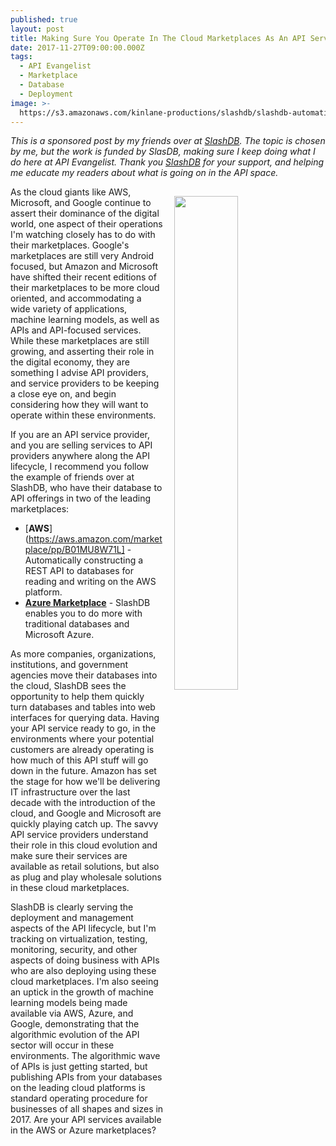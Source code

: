 ```yaml
---
published: true
layout: post
title: Making Sure You Operate In The Cloud Marketplaces As An API Service Provider
date: 2017-11-27T09:00:00.000Z
tags:
  - API Evangelist
  - Marketplace
  - Database
  - Deployment
image: >-
  https://s3.amazonaws.com/kinlane-productions/slashdb/slashdb-automatic-rest-api-for-databases-in-aws-marketplaces.png
---
```

_This is a sponsored post by my friends over at [SlashDB](https://www.slashdb.com/). The topic is chosen by me, but the work is funded by SlasDB, making sure I keep doing what I do here at API Evangelist. Thank you [SlashDB](https://www.slashdb.com/) for your support, and helping me educate my readers about what is going on in the API space._

<p><img src="https://s3.amazonaws.com/kinlane-productions/slashdb/slashdb-automatic-rest-api-for-databases-in-aws-marketplaces.png" align="right" width="45%" style="padding: 15px;"></p>As the cloud giants like AWS, Microsoft, and Google continue to assert their dominance of the digital world, one aspect of their operations I'm watching closely has to do with their marketplaces. Google's marketplaces are still very Android focused, but Amazon and Microsoft have shifted their recent editions of their marketplaces to be more cloud oriented, and accommodating a wide variety of applications, machine learning models, as well as APIs and API-focused services. While these marketplaces are still growing, and asserting their role in the digital economy, they are something I advise API providers, and service providers to be keeping a close eye on, and begin considering how they will want to operate within these environments.

If you are an API service provider, and you are selling services to API providers anywhere along the API lifecycle, I recommend you follow the example of friends over at SlashDB, who have their database to API offerings in two of the leading marketplaces:

- [**AWS**](https://aws.amazon.com/marketplace/pp/B01MU8W71L] - Automatically constructing a REST API to databases for reading and writing on the AWS platform.
- [**Azure Marketplace**](https://azuremarketplace.microsoft.com/en-us/marketplace/apps/vte.slashdb) - SlashDB enables you to do more with traditional databases and Microsoft Azure.

As more companies, organizations, institutions, and government agencies move their databases into the cloud, SlashDB sees the opportunity to help them quickly turn databases and tables into web interfaces for querying data. Having your API service ready to go, in the environments where your potential customers are already operating is how much of this API stuff will go down in the future. Amazon has set the stage for how we'll be delivering IT infrastructure over the last decade with the introduction of the cloud, and Google and Microsoft are quickly playing catch up. The savvy API service providers understand their role in this cloud evolution and make sure their services are available as retail solutions, but also as plug and play wholesale solutions in these cloud marketplaces.

SlashDB is clearly serving the deployment and management aspects of the API lifecycle, but I'm tracking on virtualization, testing, monitoring, security, and other aspects of doing business with APIs who are also deploying using these cloud marketplaces. I'm also seeing an uptick in the growth of machine learning models being made available via AWS, Azure, and Google, demonstrating that the algorithmic evolution of the API sector will occur in these environments. The algorithmic wave of APIs is just getting started, but publishing APIs from your databases on the leading cloud platforms is standard operating procedure for businesses of all shapes and sizes in 2017. Are your API services available in the AWS or Azure marketplaces?
